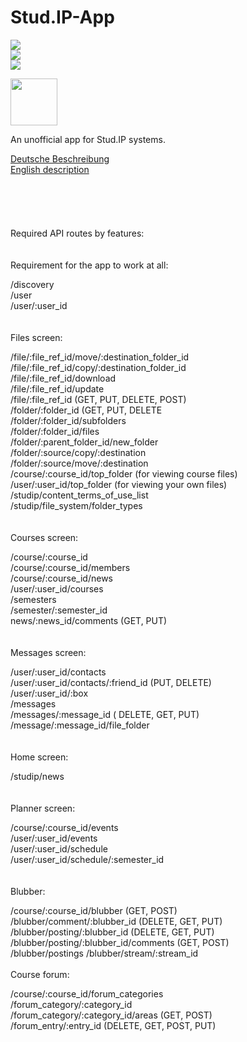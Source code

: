 # Stud.IP-App
![](https://img.shields.io/github/license/tareksander/Stud.IP-App)  
![](https://img.shields.io/f-droid/v/org.studip.unofficial_app.svg)  
![](https://img.shields.io/github/v/release/tareksander/Stud.IP-App?include_prereleases)

[<img src="https://fdroid.gitlab.io/artwork/badge/get-it-on.png" height="75">](https://f-droid.org/packages/org.studip.unofficial_app/)

An unofficial app for Stud.IP systems.

[Deutsche Beschreibung](https://raw.githubusercontent.com/tareksander/Stud.IP-App/master/fastlane/metadata/android/de/full_description.txt)  
[English description](https://raw.githubusercontent.com/tareksander/Stud.IP-App/master/fastlane/metadata/android/en-US/full_description.txt)
</br>
</br>
</br>
</br>
</br>
</br>
Required API routes by features:  
</br>
</br>
Requirement for the app to work at all:  
  
/discovery  
/user  
/user/:user_id  
</br>
</br>
Files screen:  
  
/file/:file_ref_id/move/:destination_folder_id  
/file/:file_ref_id/copy/:destination_folder_id  
/file/:file_ref_id/download  
/file/:file_ref_id/update  
/file/:file_ref_id (GET, PUT, DELETE, POST)  
/folder/:folder_id (GET, PUT, DELETE  
/folder/:folder_id/subfolders  
/folder/:folder_id/files  
/folder/:parent_folder_id/new_folder  
/folder/:source/copy/:destination  
/folder/:source/move/:destination  
/course/:course_id/top_folder (for viewing course files)  
/user/:user_id/top_folder (for viewing your own files)  
/studip/content_terms_of_use_list  
/studip/file_system/folder_types  
</br>
</br>
Courses screen:
  
/course/:course_id  
/course/:course_id/members  
/course/:course_id/news  
/user/:user_id/courses  
/semesters  
/semester/:semester_id  
news/:news_id/comments (GET, PUT)  
</br>
</br>
Messages screen:  
  
/user/:user_id/contacts  
/user/:user_id/contacts/:friend_id (PUT, DELETE)  
/user/:user_id/:box  
/messages  
/messages/:message_id ( DELETE, GET, PUT)  
/message/:message_id/file_folder  
</br>
</br>
Home screen:  
  
/studip/news  
</br>
</br>
Planner screen:  
  
/course/:course_id/events  
/user/:user_id/events  
/user/:user_id/schedule  
/user/:user_id/schedule/:semester_id  
</br>
</br>
Blubber:  
  
/course/:course_id/blubber (GET, POST)  
/blubber/comment/:blubber_id (DELETE, GET, PUT)  
/blubber/posting/:blubber_id (DELETE, GET, PUT)  
/blubber/posting/:blubber_id/comments (GET, POST)  
/blubber/postings
/blubber/stream/:stream_id
</br>
</br>
Course forum:  
  
/course/:course_id/forum_categories  
/forum_category/:category_id  
/forum_category/:category_id/areas (GET, POST)  
/forum_entry/:entry_id (DELETE, GET, POST, PUT)  


